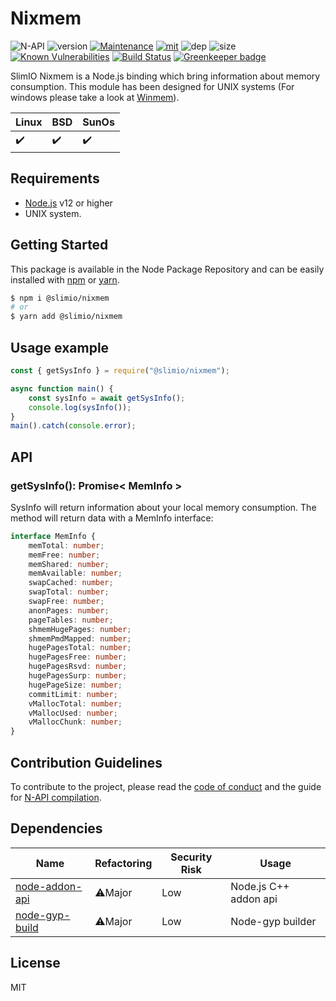 # Nixmem

![N-API](https://img.shields.io/badge/N--API-experimental-orange.svg)
![version](https://img.shields.io/badge/dynamic/json.svg?url=https://raw.githubusercontent.com/SlimIO/Nixmem/master/package.json&query=$.version&label=Version)
[![Maintenance](https://img.shields.io/badge/Maintained%3F-yes-green.svg)](https://github.com/SlimIO/Nixmem/commit-activity)
[![mit](https://img.shields.io/github/license/Naereen/StrapDown.js.svg)](https://github.com/SlimIO/Nixmem/blob/master/LICENSE)
![dep](https://img.shields.io/david/SlimIO/Nixmem)
![size](https://img.shields.io/github/repo-size/SlimIO/Nixmem)
[![Known Vulnerabilities](https://snyk.io//test/github/SlimIO/Nixmem/badge.svg?targetFile=package.json)](https://snyk.io//test/github/SlimIO/Nixmem?targetFile=package.json)
[![Build Status](https://travis-ci.com/SlimIO/Nixmem.svg?branch=master)](https://travis-ci.com/SlimIO/Nixmem)
[![Greenkeeper badge](https://badges.greenkeeper.io/SlimIO/Nixmem.svg)](https://greenkeeper.io/)

SlimIO Nixmem is a Node.js binding which bring information about memory consumption. This module has been designed for UNIX systems (For windows please take a look at [Winmem](https://github.com/SlimIO/Winmem)).

| Linux | BSD | SunOs |
| --- | --- | --- |
| ✔️ | ✔️ | ✔️ |

## Requirements
- [Node.js](https://nodejs.org/en/) v12 or higher
- UNIX system.

## Getting Started

This package is available in the Node Package Repository and can be easily installed with [npm](https://docs.npmjs.com/getting-started/what-is-npm) or [yarn](https://yarnpkg.com).

```bash
$ npm i @slimio/nixmem
# or
$ yarn add @slimio/nixmem
```

## Usage example

```js
const { getSysInfo } = require("@slimio/nixmem");

async function main() {
    const sysInfo = await getSysInfo();
    console.log(sysInfo());
}
main().catch(console.error);
```

## API

### getSysInfo(): Promise< MemInfo >
SysInfo will return information about your local memory consumption. The method will return data with a MemInfo interface:

```ts
interface MemInfo {
    memTotal: number;
    memFree: number;
    memShared: number;
    memAvailable: number;
    swapCached: number;
    swapTotal: number;
    swapFree: number;
    anonPages: number;
    pageTables: number;
    shmemHugePages: number;
    shmemPmdMapped: number;
    hugePagesTotal: number;
    hugePagesFree: number;
    hugePagesRsvd: number;
    hugePagesSurp: number;
    hugePageSize: number;
    commitLimit: number;
    vMallocTotal: number;
    vMallocUsed: number;
    vMallocChunk: number;
}
```

## Contribution Guidelines
To contribute to the project, please read the [code of conduct](https://github.com/SlimIO/Governance/blob/master/COC_POLICY.md) and the guide for [N-API compilation](https://github.com/SlimIO/Governance/blob/master/docs/native_addons.md).

## Dependencies

|Name|Refactoring|Security Risk|Usage|
|---|---|---|---|
|[node-addon-api](https://github.com/nodejs/node-addon-api)|⚠️Major|Low|Node.js C++ addon api|
|[node-gyp-build](https://github.com/prebuild/node-gyp-build)|⚠️Major|Low|Node-gyp builder|

## License
MIT
